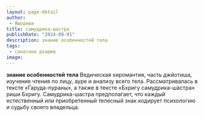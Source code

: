 ```yaml
---
layout: page-detail
author:
 - Яшодеви
title: самудрика-шастра
publishDate: "2024-09-01"
description: знание особенностей тела
tags:
 - санатана дхарма
image: 
---
```


__знание особенностей тела__
Ведическая хиромантия, часть джйотиша, изучение чтения по лицу, ауре и анализу всего тела. Рассматривалась в тексте «Гаруда-пураны», а также в тексте «Бхригу самудрика-шастра» риши Бхригу. Самудрика-шастра предполагает, что каждый естественный или приобретенный телесный знак кодирует психологию и судьбу своего владельца.

